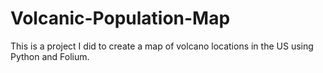 # Volcanic-Population-Map

This is a project I did to create a map of volcano locations in the US using Python and Folium.

